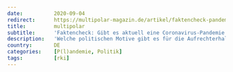 ```yaml
---
date:          2020-09-04
redirect:      https://multipolar-magazin.de/artikel/faktencheck-pandemie
title:         multipolar
subtitle:      'Faktencheck: Gibt es aktuell eine Coronavirus-Pandemie in Deutschland?'
description:   'Welche politischen Motive gibt es für die Aufrechterhaltung des „Gesundheitsnotstands“?'
country:       DE
categories:    [P(l)andemie, Politik]
tags:          [rki]
---
```

